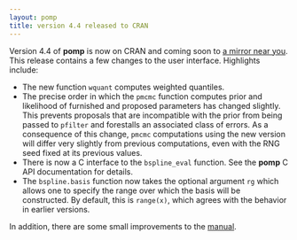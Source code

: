 ```yaml
---
layout: pomp
title: version 4.4 released to CRAN
---
```

    
Version 4.4 of **pomp** is now on CRAN and coming soon to [a mirror near you](https://cran.r-project.org/mirrors.html).
This release contains a few changes to the user interface.
Highlights include:

- The new function `wquant` computes weighted quantiles.
- The precise order in which the `pmcmc` function computes prior and likelihood of furnished and proposed parameters has changed slightly.
  This prevents proposals that are incompatible with the prior from being passed to `pfilter` and forestalls an associated class of errors. 
  As a consequence of this change, `pmcmc` computations using the new version will differ very slightly from previous computations, even with the RNG seed fixed at its previous values.
- There is now a C interface to the `bspline_eval` function.
  See the **pomp** C API documentation for details.
- The `bspline.basis` function now takes the optional argument `rg` which allows one to specify the range over which the basis will be constructed.
  By default, this is `range(x)`, which agrees with the behavior in earlier versions.

In addition, there are some small improvements to the [manual](https://kingaa.github.io/manuals/pomp/).
